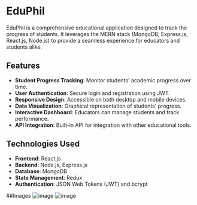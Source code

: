 
# EduPhil

EduPhil is a comprehensive educational application designed to track the progress of students. It leverages the MERN stack (MongoDB, Express.js, React.js, Node.js) to provide a seamless experience for educators and students alike.

## Features

- **Student Progress Tracking**: Monitor students' academic progress over time.
- **User Authentication**: Secure login and registration using JWT.
- **Responsive Design**: Accessible on both desktop and mobile devices.
- **Data Visualization**: Graphical representation of students' progress.
- **Interactive Dashboard**: Educators can manage students and track performance.
- **API Integration**: Built-in API for integration with other educational tools.

## Technologies Used

- **Frontend**: React.js
- **Backend**: Node.js, Express.js
- **Database**: MongoDB
- **State Management**: Redux
- **Authentication**: JSON Web Tokens (JWT) and bcrypt

##Images
![image](https://github.com/user-attachments/assets/d86735c8-a3a5-4409-9e42-84539657d10d)
![image](https://github.com/user-attachments/assets/3f302b10-4053-4d93-86f5-6483b0ce1ddc)



